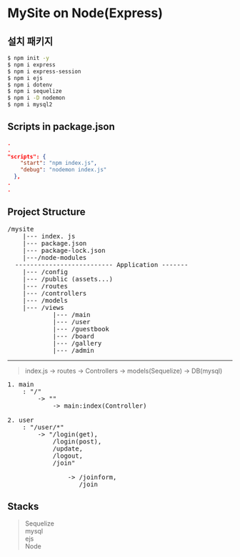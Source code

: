 # MySite on Node(Express)

## 설치 패키지 
```bash
$ npm init -y
$ npm i express
$ npm i express-session
$ npm i ejs
$ npm i dotenv
$ npm i sequelize   
$ npm i -D nodemon   
$ npm i mysql2   
```

## Scripts in package.json
```JSON
.
.
"scripts": {
    "start": "npm index.js",
    "debug": "nodemon index.js"
  },
.
.
```

## Project Structure
<pre>
/mysite
    |--- index. js
    |--- package.json
    |--- package-lock.json
    |---/node-modules
  -------------------------- Application -------
    |--- /config
    |--- /public (assets...)
    |--- /routes
    |--- /controllers
    |--- /models
    |--- /views
            |--- /main
            |--- /user
            |--- /guestbook
            |--- /board
            |--- /gallery
            |--- /admin
</pre>


---
> index.js -> routes -> Controllers -> models(Sequelize) -> DB(mysql)
<pre>
1. main
    : "/"   
        -> "" 
            -> main:index(Controller)   

2. user 
    : "/user/*" 
        -> "/login(get),
            /login(post),
            /update, 
            /logout, 
            /join"

                -> /joinform, 
                   /join
</pre>


## Stacks

> Sequelize   
> mysql   
> ejs   
> Node   
